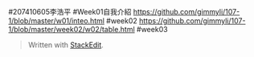 #207410605李浩平
#Week01自我介紹
https://github.com/gimmyli/107-1/blob/master/w01/inteo.html
#week02
https://github.com/gimmyli/107-1/blob/master/week02/w02/table.html
#week03
> Written with [StackEdit](https://stackedit.io/).
<!--stackedit_data:
eyJoaXN0b3J5IjpbMTgxNDkzNTk0MV19
-->